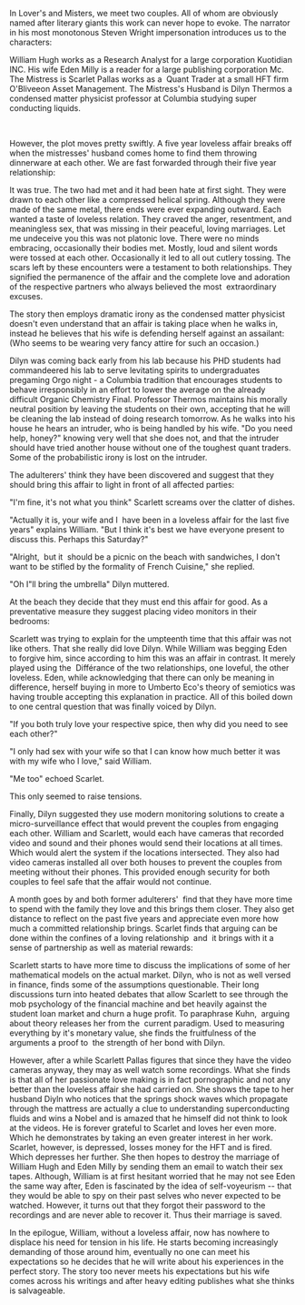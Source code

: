 <span class="c6">In Lover's and Misters, we meet two couples. All of whom are obviously named after literary giants this work can never hope to evoke. The narrator in his most monotonous Steven Wright impersonation introduces us to the characters: </span>

<span class="c0"></span>

<span class="c6">William Hugh works as a Research Analyst for a large corporation Kuotidian INC. His wife Eden Milly is a reader for a large publishing corporation Mc. The Mistress is Scarlet Pallas works as a  Quant Trader at a small HFT firm O'Bliveeon Asset Management. The Mistress's Husband is Dilyn Thermos a condensed matter physicist professor at Columbia studying super conducting liquids. </span>

<span class="c0">​</span>

<span class="c0">However, the plot moves pretty swiftly. A five year loveless affair breaks off when the mistresses' husband comes home to find them throwing dinnerware at each other. We are fast forwarded through their five year relationship:</span>

<span class="c0 c5"></span>

<span class="c6">It was true. The two had met and it had been hate at first sight. They were drawn to each other like a compressed helical spring. Although they were made of the same metal, there ends were ever expanding outward. Each wanted a taste of loveless relation. They craved the anger, resentment, and meaningless sex, that was missing in their peaceful, loving marriages. Let me undeceive you this was not platonic love. There were no minds embracing, occasionally their bodies met. Mostly, loud and silent words were tossed at each other. Occasionally it led to all out cutlery tossing. The scars left by these encounters were a testament to both relationships. They signified the permanence of the affair and the complete love and adoration of the respective partners who always believed the most  extraordinary excuses. </span>

<span class="c0"></span>

<span class="c0">The </span><span class="c0">story</span><span class="c0"> </span><span class="c0">then employs dramatic irony as </span><span class="c0">the condensed matter physicist </span><span class="c0">doesn't even understand that an affair is taking place when he </span><span class="c0">walks in</span><span class="c0">, instead </span><span class="c0">he believes </span><span class="c0">that </span><span class="c0">his wife</span><span class="c0"> is </span><span class="c0">defending herself against an assailant: (Who seems to be wearing very fancy attire for such an occasion.)</span>

<span class="c6"></span>

<span class="c6">Dilyn was coming back early from his lab because his PHD students had commandeered his lab to serve levitating spirits to undergraduates pregaming Orgo night - a Columbia tradition that encourages students to behave irresponsibly in an effort to lower the average on the already difficult Organic Chemistry Final. Professor Thermos maintains his morally neutral position by leaving the students on their own, accepting that he will be cleaning the lab instead of doing research tomorrow. As he walks into his house he hears an intruder, who is being handled by his wife. "Do you need help, honey?" knowing very well that she does not, and that the intruder should have tried another house without one of the toughest quant traders. Some of the probabilistic irony is lost on the intruder. </span>

<span class="c6"></span>

<span class="c0">The adulterers' think they have been discovered and suggest that they should bring this affair to light in front of all affected parties:</span>

<span class="c6"></span>

<span class="c6">"I'm fine, it's not what you think" Scarlett screams over the clatter of dishes.</span>

<span class="c6">"Actually it is, your wife and I  have been in a loveless affair for the last five years" explains William. "But I think it's best we have everyone present to discuss this. Perhaps this Saturday?"</span>

<span class="c6">"Alright,  but it  should be a picnic on the beach with sandwiches, I don't want to be stifled by the formality of French Cuisine," she replied.</span>

<span class="c6">"Oh I"ll bring the umbrella" Dilyn muttered.</span>

<span class="c0 c5"></span>

<span class="c0 c5">​</span><span class="c0">At the beach they decide that they must end this affair for good. As a preventative measure they suggest placing video monitors in their bedrooms:</span>

<span class="c6"></span>

<span class="c6">Scarlett was trying to explain for the umpteenth time that this affair was not like others. That she really did love Dilyn. While William was begging Eden to forgive him, since according to him this was an affair in contrast. It merely played using the  Différance of the two relationships, one loveful, the other loveless. Eden, while acknowledging that there can only be meaning in difference, herself buying in more to Umberto Eco's theory of semiotics was having trouble accepting this explanation in practice. All of this boiled down to one central question that was finally voiced by Dilyn.</span>

<span class="c6">"If you both truly love your respective spice, then why did you need to see each other?"</span>

<span class="c6">"I only had sex with your wife so that I can know how much better it was with my wife who I love," said William.</span>

<span class="c6">"Me too" echoed Scarlet.</span>

<span class="c6">This only seemed to raise tensions.</span>

<span class="c6">Finally, Dilyn suggested they use modern monitoring solutions to create a micro-surveillance effect that would prevent the couples from engaging each other. William and Scarlett, would each have cameras that recorded video and sound and their phones would send their locations at all times. Which would alert the system if the locations intersected. They also had video cameras installed all over both houses to prevent the couples from meeting without their phones. This provided enough security for both couples to feel safe that the affair would not continue.</span>

<span class="c0 c5"></span>

<span class="c0">A month goes by and both former adulterers'  find that they have more time to spend with the family they love and this brings them closer. They also get distance to reflect on the past five years and appreciate even more how much a committed relationship brings. Scarlet finds that arguing can be done within the confines of a loving relationship  and  it brings with it a sense of partnership as well as material rewards:</span>

<span class="c6"></span>

<span class="c6">Scarlett starts to have more time to discuss the implications of some of her mathematical models on the actual market. Dilyn, who is not as well versed in finance, finds some of the assumptions questionable. Their long discussions turn into heated debates that allow Scarlett to see through the mob psychology of the financial machine and bet heavily against the student loan market and churn a huge profit. To paraphrase Kuhn,  arguing about theory releases her from the  current paradigm. Used to measuring everything by it's monetary value, she finds the fruitfulness of the arguments a proof to  the strength of her bond with Dilyn. </span>

<span class="c0 c5"></span>

<span class="c6">However, after a while Scarlett Pallas figures that since they have the video cameras anyway, they may as well watch some recordings. What she finds is that all of her passionate love making is in fact pornographic and not any better than the loveless affair she had carried on. She shows the tape to her husband Diyln who notices that the springs shock waves which propagate through the mattress are actually a clue to understanding superconducting fluids and wins a Nobel and is amazed that he himself did not think to look at the videos. He is forever grateful to Scarlet and loves her even more. Which he demonstrates by taking an even greater interest in her work. Scarlet, however, is depressed, losses money for the HFT and is fired. Which depresses her further. She then hopes to destroy the marriage of William Hugh and Eden Milly by sending them an email to watch their sex tapes. Although, William is at first hesitant worried that he may not see Eden the same way after, Eden is fascinated by the idea of self-voyeurism -- that they would be able to spy on their past selves who never expected to be watched. However, it turns out that they forgot their password to the recordings and are never able to recover it. Thus their marriage is saved.</span>

<span class="c6"></span>

<span class="c6">In the epilogue, William, without a loveless affair, now has nowhere to displace his need for tension in his life. He starts becoming increasingly demanding of those around him, eventually no one can meet his expectations so he decides that he will write about his experiences in the perfect story. The story too never meets his expectations but his wife comes across his writings and after heavy editing publishes what she thinks is salvageable.  </span>

<span class="c6"></span>
